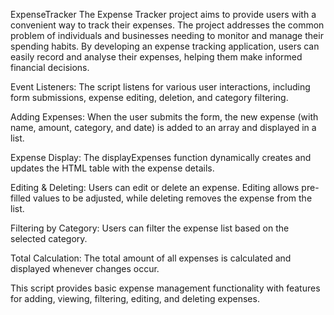 ExpenseTracker
The Expense Tracker project aims to provide users with a convenient way to track their expenses. The project addresses the common problem of individuals and businesses needing to monitor and manage their spending habits. By developing an expense tracking application, users can easily record and analyse their expenses, helping them make informed financial decisions.


Event Listeners: 
The script listens for various user interactions, including form submissions, expense editing, deletion, and category filtering.


Adding Expenses: 
When the user submits the form, the new expense (with name, amount, category, and date) is added to an array and displayed in a list.


Expense Display: 
The displayExpenses function dynamically creates and updates the HTML table with the expense details.


Editing & Deleting: Users can edit or delete an expense. Editing allows pre-filled values to be adjusted, while deleting removes the expense from the list.


Filtering by Category: Users can filter the expense list based on the selected category.


Total Calculation: The total amount of all expenses is calculated and displayed whenever changes occur.


This script provides basic expense management functionality with features for adding, viewing, filtering, editing, and deleting expenses.
